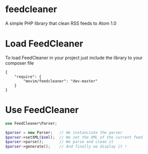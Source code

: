feedcleaner
===========

A simple PHP library that clean RSS feeds to Atom 1.0

# Load FeedCleaner

To load FeedCleaner in your project just include the library to your composer file

```
{
    "require": {
        "movim/feedcleaner": "dev-master"
    }
}
```

# Use FeedCleaner

``` php
use FeedCleaner\Parser;

$parser = new Parser;   // We instanciate the parser
$parser->setXML($xml);  // We set the XML of the current feed
$parser->parse();       // We parse and clean it
$parser->generate();    // And finally we display it !
```
